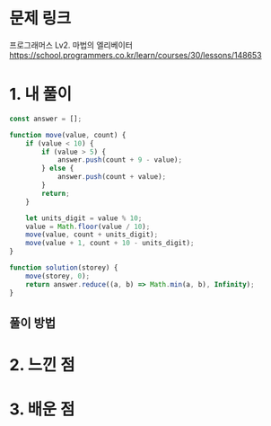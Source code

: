 # 문제 링크

프로그래머스 Lv2. 마법의 엘리베이터
https://school.programmers.co.kr/learn/courses/30/lessons/148653

# 1. 내 풀이

```js
const answer = [];

function move(value, count) {
    if (value < 10) {
        if (value > 5) {
            answer.push(count + 9 - value);
        } else {
            answer.push(count + value);
        }
        return;
    }

    let units_digit = value % 10;
    value = Math.floor(value / 10);
    move(value, count + units_digit);
    move(value + 1, count + 10 - units_digit);
}

function solution(storey) {
    move(storey, 0);
    return answer.reduce((a, b) => Math.min(a, b), Infinity);
}
```

## 풀이 방법

# 2. 느낀 점

# 3. 배운 점
